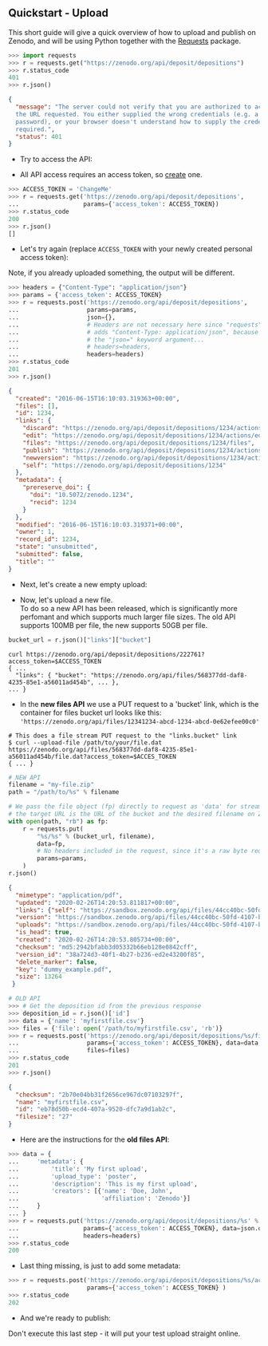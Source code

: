 ## Quickstart - Upload

This short guide will give a quick overview of how to upload and publish on
Zenodo, and will be using Python together with the
[Requests](http://www.python-requests.org/en/latest/user/install/) package.

<div class="align-columns"></div>

```python
>>> import requests
>>> r = requests.get("https://zenodo.org/api/deposit/depositions")
>>> r.status_code
401
>>> r.json()
```

```json
{
  "message": "The server could not verify that you are authorized to access
  the URL requested. You either supplied the wrong credentials (e.g. a bad
  password), or your browser doesn't understand how to supply the credentials
  required.",
  "status": 401
}
```

- Try to access the API:

<div class="align-columns"></div>

- All API access requires an access token, so
[create](https://zenodo.org/account/settings/applications/tokens/new/) one.

<div class="align-columns"></div>

```python
>>> ACCESS_TOKEN = 'ChangeMe'
>>> r = requests.get('https://zenodo.org/api/deposit/depositions',
...                  params={'access_token': ACCESS_TOKEN})
>>> r.status_code
200
>>> r.json()
[]
```

- Let's try again (replace `ACCESS_TOKEN` with your newly created personal
access token):

<aside class="notice">
  Note, if you already uploaded something, the output will be different.
</aside>

<div class="align-columns"></div>

```python
>>> headers = {"Content-Type": "application/json"}
>>> params = {'access_token': ACCESS_TOKEN}
>>> r = requests.post('https://zenodo.org/api/deposit/depositions',
...                   params=params,
...                   json={},
...                   # Headers are not necessary here since "requests" automatically
...                   # adds "Content-Type: application/json", because we're using
...                   # the "json=" keyword argument...
...                   # headers=headers, 
...                   headers=headers)
>>> r.status_code
201
>>> r.json()
```
```json
{
  "created": "2016-06-15T16:10:03.319363+00:00",
  "files": [],
  "id": 1234,
  "links": {
    "discard": "https://zenodo.org/api/deposit/depositions/1234/actions/discard",
    "edit": "https://zenodo.org/api/deposit/depositions/1234/actions/edit",
    "files": "https://zenodo.org/api/deposit/depositions/1234/files",
    "publish": "https://zenodo.org/api/deposit/depositions/1234/actions/publish",
    "newversion": "https://zenodo.org/api/deposit/depositions/1234/actions/newversion",
    "self": "https://zenodo.org/api/deposit/depositions/1234"
  },
  "metadata": {
    "prereserve_doi": {
      "doi": "10.5072/zenodo.1234",
      "recid": 1234
    }
  },
  "modified": "2016-06-15T16:10:03.319371+00:00",
  "owner": 1,
  "record_id": 1234,
  "state": "unsubmitted",
  "submitted": false,
  "title": ""
}
```

- Next, let's create a new empty upload:

<div class="align-columns"></div>

- Now, let's upload a new file.  
To do so a new API has been released, which is significantly more perfomant and which supports much larger file sizes. The old API supports 100MB per file, the new supports 50GB per file.

<div class="align-columns"></div>

```python
bucket_url = r.json()["links"]["bucket"]
```

```shell
curl https://zenodo.org/api/deposit/depositions/222761?access_token=$ACCESS_TOKEN
{ ...  
  "links": { "bucket": "https://zenodo.org/api/files/568377dd-daf8-4235-85e1-a56011ad454b", ... },
... }
```

 - In the **new files API** we use a PUT request to a 'bucket' link, which is the container for files
bucket url looks like this: ``'https://zenodo.org/api/files/12341234-abcd-1234-abcd-0e62efee00c0'``

```shell
# This does a file stream PUT request to the "links.bucket" link
$ curl --upload-file /path/to/your/file.dat https://zenodo.org/api/files/568377dd-daf8-4235-85e1-a56011ad454b/file.dat?access_token=$ACCES_TOKEN
{ ... }
```

```python
# NEW API
filename = "my-file.zip"
path = "/path/to/%s" % filename

# We pass the file object (fp) directly to request as 'data' for stream upload
# the target URL is the URL of the bucket and the desired filename on Zenodo seprated by slash
with open(path, "rb") as fp:
    r = requests.put(
        "%s/%s" % (bucket_url, filename),
        data=fp,
        # No headers included in the request, since it's a raw byte request
        params=params,
    )
r.json()
```
```json
{
  "mimetype": "application/pdf",
  "updated": "2020-02-26T14:20:53.811817+00:00",
  "links": {"self": "https://sandbox.zenodo.org/api/files/44cc40bc-50fd-4107-b347-00838c79f4c1/dummy_example.pdf",
  "version": "https://sandbox.zenodo.org/api/files/44cc40bc-50fd-4107-b347-00838c79f4c1/dummy_example.pdf?versionId=38a724d3-40f1-4b27-b236-ed2e43200f85",
  "uploads": "https://sandbox.zenodo.org/api/files/44cc40bc-50fd-4107-b347-00838c79f4c1/dummy_example.pdf?uploads"},
  "is_head": true,
  "created": "2020-02-26T14:20:53.805734+00:00",
  "checksum": "md5:2942bfabb3d05332b66eb128e0842cff",
  "version_id": "38a724d3-40f1-4b27-b236-ed2e43200f85",
  "delete_marker": false,
  "key": "dummy_example.pdf",
  "size": 13264
 }
 ```

<div class="align-columns"></div>


```python
# OLD API
>>> # Get the deposition id from the previous response
>>> deposition_id = r.json()['id']
>>> data = {'name': 'myfirstfile.csv'}
>>> files = {'file': open('/path/to/myfirstfile.csv', 'rb')}
>>> r = requests.post('https://zenodo.org/api/deposit/depositions/%s/files' % deposition_id,
...                   params={'access_token': ACCESS_TOKEN}, data=data,
...                   files=files)
>>> r.status_code
201
>>> r.json()
```

```json
{
  "checksum": "2b70e04bb31f2656ce967dc07103297f",
  "name": "myfirstfile.csv",
  "id": "eb78d50b-ecd4-407a-9520-dfc7a9d1ab2c",
  "filesize": "27"
}
```

- Here are the instructions for the **old files API**:

<div class="align-columns"></div>

```python
>>> data = {
...     'metadata': {
...         'title': 'My first upload',
...         'upload_type': 'poster',
...         'description': 'This is my first upload',
...         'creators': [{'name': 'Doe, John',
...                       'affiliation': 'Zenodo'}]
...     }
... }
>>> r = requests.put('https://zenodo.org/api/deposit/depositions/%s' % deposition_id,
...                  params={'access_token': ACCESS_TOKEN}, data=json.dumps(data),
...                  headers=headers)
>>> r.status_code
200
```

- Last thing missing, is just to add some metadata:

<div class="align-columns"></div>


```python
>>> r = requests.post('https://zenodo.org/api/deposit/depositions/%s/actions/publish' % deposition_id,
                      params={'access_token': ACCESS_TOKEN} )
>>> r.status_code
202
```

- And we're ready to publish:

<aside class="warning">
  Don't execute this last step - it will put your test upload straight online.
</aside>
